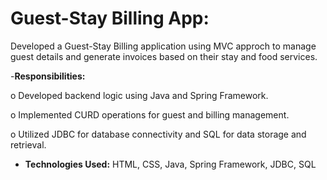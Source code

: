 #	Guest-Stay Billing App:
Developed a Guest-Stay Billing application using MVC approch to manage guest details and generate invoices based on their stay and food services.

-**Responsibilities:** 

o	Developed backend logic using Java and Spring Framework.

o	Implemented CURD operations for guest and billing management.

o	Utilized JDBC for database connectivity and SQL for data storage and retrieval.

-	**Technologies Used:** HTML, CSS, Java, Spring Framework, JDBC, SQL

